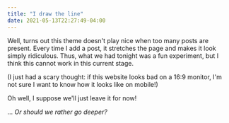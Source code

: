 ```yaml
---
title: "I draw the line"
date: 2021-05-13T22:27:49-04:00
---
```


Well, turns out this theme doesn't play nice when too many posts are present. Every time I add a post, it
stretches the page and makes it look simply ridiculous. Thus, what we had tonight was a fun experiment, but I
think this cannot work in this current stage. 

(I just had a scary thought: if this website looks bad on a 16:9 monitor, I'm not sure I want to know how it
looks like on mobile!)

Oh well, I suppose we'll just leave it for now!

... _Or should we rather go deeper?_
